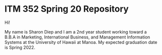 # ITM 352 Spring 20 Repository

Hi! 

My name is Sharon Diep and I am a 2nd year student working toward a B.B.A in Marketing, International Business, and Management Information Systems at the University of Hawaii at Manoa. My expected graduation date is Spring 2022. 
